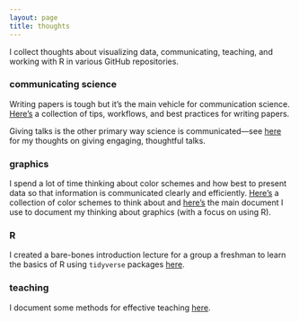```yaml
---
layout: page
title: thoughts
---
```


I collect thoughts about visualizing data, communicating, teaching, and working with R in various GitHub repositories.

### communicating science
Writing papers is tough but it’s the main vehicle for communication science. [Here’s](https://github.com/lukereding/writing_tips/blob/master/writing_tips.md) a collection of tips, workflows, and best practices for writing papers.

Giving talks is the other primary way science is communicated—see [here](https://github.com/lukereding/thoughts_on_giving_talks/blob/master/thoughts_on_giving_talks.md) for my thoughts on giving engaging, thoughtful talks.

### graphics
I spend a lot of time thinking about color schemes and how best to present data so that information is communicated clearly and efficiently. [Here’s](https://github.com/lukereding/thoughts_on_graphics/blob/master/color_palettes.nb.html?raw=true) a collection of color schemes to think about and [here’s](https://github.com/lukereding/thoughts_on_graphics/blob/master/thoughts_on_graphs_and_graphics.md) the main document I use to document my thinking about graphics (with a focus on using R).

### R
I created a bare-bones introduction lecture for a group a freshman to learn the basics of R using `tidyverse` packages [here](https://github.com/lukereding/intro_to_r).

### teaching
I document some methods for effective teaching [here](https://github.com/lukereding/teaching/blob/master/best_practices.md).
